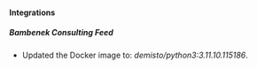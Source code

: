 
#### Integrations

##### Bambenek Consulting Feed

- Updated the Docker image to: *demisto/python3:3.11.10.115186*.
